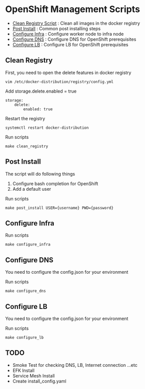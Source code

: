 # OpenShift Management Scripts
* [Clean Registry Script](https://github.com/CCChou/ocp_management_scripts#clean-registry) : Clean all images in the docker registry
* [Post Install](https://github.com/CCChou/ocp_management_scripts#post-install) : Common post installing steps
* [Configure Infra](https://github.com/CCChou/ocp_management_scripts#configure-infra) : Configure worker node to infra node
* [Configure DNS](https://github.com/CCChou/ocp_management_scripts#configure-dns) : Configure DNS for OpenShift prerequisites
* [Configure LB](https://github.com/CCChou/ocp_management_scripts#configure-lb) : Configure LB for OpenShift prerequisites

## Clean Registry
First, you need to open the delete features in docker registry
```
vim /etc/docker-distribution/registry/config.yml
```

Add storage.delete.enabled = true
```
storage:
    delete:
        enabled: true
```

Restart the registry
```
systemctl restart docker-distribution
```

Run scripts
```
make clean_registry
```

## Post Install

The script will do following things
1. Configure bash completion for OpenShift
2. Add a default user

Run scripts
```
make post_install USER={username} PWD={password}
```

## Configure Infra

Run scripts
```
make configure_infra
```

## Configure DNS

You need to configure the config.json for your environment

Run scripts
```
make configure_dns
```

## Configure LB

You need to configure the config.json for your environment

Run scripts
```
make configure_lb
```

## TODO
* Smoke Test for checking DNS, LB, Internet connection ...etc
* EFK Install
* Service Mesh Install
* Create install_config.yaml
